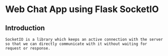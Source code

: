 # Web Chat App using Flask SocketIO

## Introduction

    SocketIO is a library which keeps an active connection with the server so that we can directly communicate with it without waiting for request or response.

    